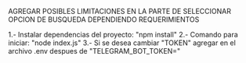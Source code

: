 AGREGAR POSIBLES LIMITACIONES EN LA PARTE DE SELECCIONAR OPCION DE BUSQUEDA DEPENDIENDO REQUERIMIENTOS

1.- Instalar dependencias del proyecto: "npm install"
2.- Comando para iniciar: "node index.js"
3.- Si se desea cambiar "TOKEN" agregar en el archivo .env despues de "TELEGRAM_BOT_TOKEN="